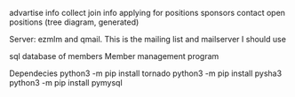 advartise info
collect join info
applying for positions
sponsors contact
open positions (tree diagram, generated)



Server:
ezmlm and qmail. This is the mailing list and mailserver I should use

sql database of members
Member management program

Dependecies
python3 -m pip install tornado
python3 -m pip install pysha3
python3 -m pip install pymysql
